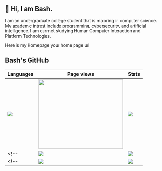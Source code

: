 ## 👋 Hi, I am Bash.

I am an undergraduate college student that is majoring in computer science.
My academic intrest include programming, cybersecurity, and artificial intelligence.
I am currnet studying Human Computer Interaction and Platform Technologies.

Here is my Homepage your home page url</td>


## Bash's GitHub

|Languages |Page views|Stats|
|--------------|------------|------------|
|![](https://github-readme-stats.vercel.app/api/top-langs/?username=bashhutchbenji&layout=compact&langs_count=8&theme=dark)|<a href="https://mapmyvisitors.com/web/1c012" title="Visit tracker"><img src="https://mapmyvisitors.com/map.png?cl=080808&w=a&t=n&d=fGHYRArq-DT0T_YEwgypfl1OyOAzZe7_0LO8qakFV6I&co=ffffff&ct=808080" width="280" height="230"/></a>|![](https://github-readme-stats.vercel.app/api?username=bashhutchbenji&count_private=true&show_icons=true&rank_icon=github&theme=dark&include_all_commits=true)|
<!--|![](https://github-readme-stats.vercel.app/api?username=bashhutchbenji-uk&count_private=true&show_icons=true&rank_icon=github&theme=dark&include_all_commits=true)|![](https://github-readme-stats.vercel.app/api/top-langs/?username=bashhutchbenji-uk&layout=compact&langs_count=8&theme=dark)|-->
<!--|![](https://github-profile-summary-cards.vercel.app/api/cards/profile-details?username=bashhutchbenji-uk&theme=tokyonight)|![](https://clustrmaps.com/map_v2.png?cl=ffffff&w=400&t=n&d=Y3B6bfp__aiQSn4I4JkSipFUqc4h9sK5DYEEz5GRDgs)|-->

